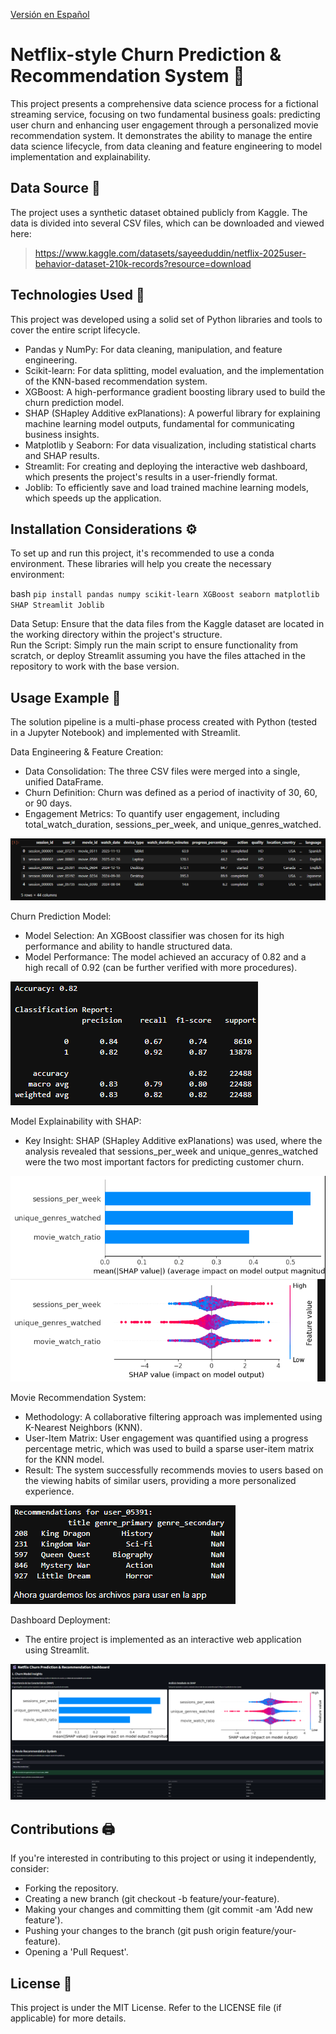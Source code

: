 [Versión en Español](README.md)

# Netflix-style Churn Prediction & Recommendation System 🍿

This project presents a comprehensive data science process for a fictional streaming service, focusing on two fundamental business goals: predicting user churn and enhancing user engagement through a personalized movie recommendation system. It demonstrates the ability to manage the entire data science lifecycle, from data cleaning and feature engineering to model implementation and explainability.   

## Data Source 💾

The project uses a synthetic dataset obtained publicly from Kaggle. The data is divided into several CSV files, which can be downloaded and viewed here:

> https://www.kaggle.com/datasets/sayeeduddin/netflix-2025user-behavior-dataset-210k-records?resource=download

## Technologies Used 🐍
This project was developed using a solid set of Python libraries and tools to cover the entire script lifecycle.  

-   Pandas y NumPy: For data cleaning, manipulation, and feature engineering.  
-   Scikit-learn: For data splitting, model evaluation, and the implementation of the KNN-based recommendation system.  
-   XGBoost: A high-performance gradient boosting library used to build the churn prediction model.  
-   SHAP (SHapley Additive exPlanations): A powerful library for explaining machine learning model outputs, fundamental for communicating business insights.  
-   Matplotlib y Seaborn: For data visualization, including statistical charts and SHAP results.  
-   Streamlit: For creating and deploying the interactive web dashboard, which presents the project's results in a user-friendly format.  
-   Joblib: To efficiently save and load trained machine learning models, which speeds up the application.

## Installation Considerations ⚙️

To set up and run this project, it's recommended to use a conda environment. These libraries will help you create the necessary environment:  

bash
    ```
    pip install pandas numpy scikit-learn XGBoost seaborn matplotlib SHAP Streamlit Joblib
    ```  
    
Data Setup: Ensure that the data files from the Kaggle dataset are located in the working directory within the project's structure.  
Run the Script: Simply run the main script to ensure functionality from scratch, or deploy Streamlit assuming you have the files attached in the repository to work with the base version.  

## Usage Example 📎

The solution pipeline is a multi-phase process created with Python (tested in a Jupyter Notebook) and implemented with Streamlit.  

Data Engineering & Feature Creation:  
-   Data Consolidation: The three CSV files were merged into a single, unified DataFrame.    
-   Churn Definition: Churn was defined as a period of inactivity of 30, 60, or 90 days.    
-  Engagement Metrics: To quantify user engagement, including total_watch_duration, sessions_per_week, and unique_genres_watched.    

![Compilacion del script para DataFrame](Images/Ing_datos.png)

Churn Prediction Model:  
-   Model Selection: An XGBoost classifier was chosen for its high performance and ability to handle structured data.  
-   Model Performance: The model achieved an accuracy of 0.82 and a high recall of 0.92 (can be further verified with more procedures).    

![Compilacion del script para modelo de prediccion](Images/predict_model.png)

Model Explainability with SHAP:  
-   Key Insight: SHAP (SHapley Additive exPlanations) was used, where the analysis revealed that sessions_per_week and unique_genres_watched were the two most important factors for predicting customer churn.    

![Compilacion del script para el modelo shap](Images/Shap_model.png)

Movie Recommendation System:  
-   Methodology: A collaborative filtering approach was implemented using K-Nearest Neighbors (KNN).     
-   User-Item Matrix: User engagement was quantified using a progress percentage metric, which was used to build a sparse user-item matrix for the KNN model.    
-   Result: The system successfully recommends movies to users based on the viewing habits of similar users, providing a more personalized experience.    

![Compilacion del script para recomendacion fianl](Images/Recco_Syst.png)

Dashboard Deployment:  
-   The entire project is implemented as an interactive web application using Streamlit.  

![Compilacion del script para desplegar streamlit](Images/Streamlit_deploy.png)


## Contributions 🖨️

If you're interested in contributing to this project or using it independently, consider:
-   Forking the repository.
-   Creating a new branch (git checkout -b feature/your-feature).
-   Making your changes and committing them (git commit -am 'Add new feature').
-   Pushing your changes to the branch (git push origin feature/your-feature).
-   Opening a 'Pull Request'.

## License 📜

This project is under the MIT License. Refer to the LICENSE file (if applicable) for more details.
